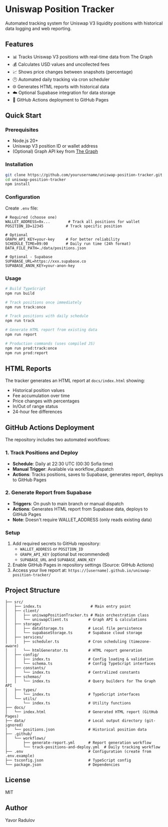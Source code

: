 # Uniswap Position Tracker

Automated tracking system for Uniswap V3 liquidity positions with historical data logging and web reporting.

## Features

- 📊 Tracks Uniswap V3 positions with real-time data from The Graph
- 💰 Calculates USD values and uncollected fees
- 📈 Shows price changes between snapshots (percentage)
- 🕐 Automated daily tracking via cron scheduler
- 🌐 Generates HTML reports with historical data
- ☁️ Optional Supabase integration for data storage
- 🚀 GitHub Actions deployment to GitHub Pages

## Quick Start

### Prerequisites
- Node.js 20+
- Uniswap V3 position ID or wallet address
- (Optional) Graph API key from [The Graph](https://thegraph.com/studio/apikeys/)

### Installation

```bash
git clone https://github.com/yourusername/uniswap-position-tracker.git
cd uniswap-position-tracker
npm install
```

### Configuration

Create `.env` file:

```env
# Required (choose one)
WALLET_ADDRESS=0x...        # Track all positions for wallet
POSITION_ID=12345          # Track specific position

# Optional
GRAPH_API_KEY=your-key     # For better reliability
SCHEDULE_TIME=09:00        # Daily run time (24h format)
DATA_FILE_PATH=./data/positions.json

# Optional - Supabase
SUPABASE_URL=https://xxx.supabase.co
SUPABASE_ANON_KEY=your-anon-key
```

### Usage

```bash
# Build TypeScript
npm run build

# Track positions once immediately
npm run track:once

# Track positions with daily schedule
npm run track

# Generate HTML report from existing data
npm run report

# Production commands (uses compiled JS)
npm run prod:track:once
npm run prod:report
```

## HTML Reports

The tracker generates an HTML report at `docs/index.html` showing:
- Historical position values
- Fee accumulation over time
- Price changes with percentages
- In/Out of range status
- 24-hour fee differences

## GitHub Actions Deployment

The repository includes two automated workflows:

### 1. Track Positions and Deploy
- **Schedule**: Daily at 22:30 UTC (00:30 Sofia time)
- **Manual Trigger**: Available via workflow_dispatch
- **Actions**: Tracks positions, saves to Supabase, generates report, deploys to GitHub Pages

### 2. Generate Report from Supabase
- **Triggers**: On push to main branch or manual dispatch
- **Actions**: Generates HTML report from Supabase data, deploys to GitHub Pages
- **Note**: Doesn't require WALLET_ADDRESS (only reads existing data)

### Setup
1. Add required secrets to GitHub repository:
   - `WALLET_ADDRESS` or `POSITION_ID`
   - `GRAPH_API_KEY` (optional but recommended)
   - `SUPABASE_URL` and `SUPABASE_ANON_KEY`
2. Enable GitHub Pages in repository settings (Source: GitHub Actions)
3. Access your live report at: `https://[username].github.io/uniswap-position-tracker/`

## Project Structure

```
├── src/
│   ├── index.ts                      # Main entry point
│   ├── client/
│   │   ├── uniswapPositionTracker.ts # Main orchestration class
│   │   └── uniswapClient.ts         # Graph API & calculations
│   ├── storage/
│   │   ├── dataStorage.ts           # Local file persistence
│   │   └── supabaseStorage.ts       # Supabase cloud storage
│   ├── services/
│   │   ├── scheduler.ts             # Cron scheduling (timezone-aware)
│   │   └── htmlGenerator.ts         # HTML report generation
│   ├── config/
│   │   ├── index.ts                 # Config loading & validation
│   │   └── schema.ts                # Config TypeScript interfaces
│   ├── constants/
│   │   └── index.ts                 # Centralized constants
│   ├── schemas/
│   │   └── index.ts                 # Query builders for The Graph API
│   ├── types/
│   │   └── index.ts                 # TypeScript interfaces
│   └── utils/
│       └── index.ts                 # Utility functions
├── docs/
│   └── index.html                   # Generated HTML report (GitHub Pages)
├── data/                            # Local output directory (git-ignored)
│   └── positions.json               # Historical position data
├── .github/
│   └── workflows/
│       ├── generate-report.yml      # Report generation workflow
│       └── track-positions-and-deploy.yml  # Daily tracking workflow
├── .env                             # Configuration (create from .env.example)
├── tsconfig.json                    # TypeScript config
└── package.json                     # Dependencies
```

## License

MIT

## Author

Yavor Radulov